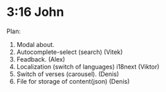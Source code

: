 # 3:16 John

Plan:

1. Modal about.
2. Autocomplete-select (search) (Vitek)
3. Feadback. (Alex)
4. Localization (switch of languages) i18next (Viktor)
5. Switch of verses (carousel). (Denis)
6. File for storage of content(json) (Denis)
